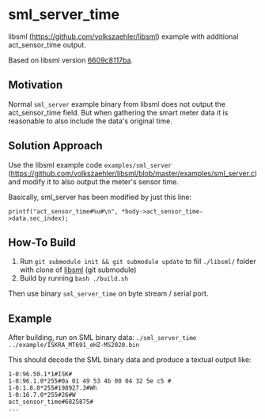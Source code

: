 # sml_server_time

libsml (https://github.com/volkszaehler/libsml) example with additional act_sensor_time output.

Based on libsml version [6609c8117ba](https://github.com/volkszaehler/libsml/tree/6609c8117ba2c987aea386a7fffb9b4746636be6).



## Motivation
Normal `sml_server` example binary from libsml does not output the act_sensor_time field.
But when gathering the smart meter data it is reasonable to also include the data's original time.


## Solution Approach
Use the libsml example code `examples/sml_server` (https://github.com/volkszaehler/libsml/blob/master/examples/sml_server.c) and modify it to also output the meter's sensor time.

Basically, sml_server has been modified by just this line:
```
printf("act_sensor_time#%u#\n", *body->act_sensor_time->data.sec_index);
```

## How-To Build
1. Run `git submodule init && git submodule update` to fill `./libsml/` folder with clone of [libsml](https://github.com/volkszaehler/libsml.git) (git submodule)
2. Build by running `bash ./build.sh`

Then use binary `sml_server_time` on byte stream / serial port.


## Example
After building, run on SML binary data:
`./sml_server_time ../example/ISKRA_MT691_eHZ-MS2020.bin`

This should decode the SML binary data and produce a textual output like:
```
1-0:96.50.1*1#ISK#
1-0:96.1.0*255#0a 01 49 53 4b 00 04 32 5e c5 #
1-0:1.8.0*255#198927.3#Wh
1-0:16.7.0*255#26#W
act_sensor_time#6825875#
...
```
